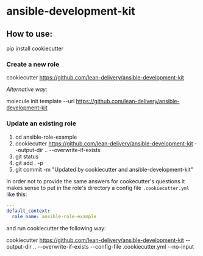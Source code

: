 ansible-development-kit
=========

## How to use:

pip install cookiecutter

### Create a new role

cookiecutter https://github.com/lean-delivery/ansible-development-kit

_Alternative way:_

molecule init template --url https://github.com/lean-delivery/ansible-development-kit

### Update an existing role

1. cd ansible-role-example
1. cookiecutter https://github.com/lean-delivery/ansible-development-kit --output-dir .. --overwrite-if-exists
1. git status
1. git add . -p
1. git commit -m "Updated by cookiecutter and ansible-development-kit"

In order not to provide the same answers for cookecutter's questions it makes sense to put in the role's directory a config file `.cookiecutter.yml` like this:

```yaml
---
default_context:
  role_name: ansible-role-example
```

and run cookiecutter the following way:

cookiecutter https://github.com/lean-delivery/ansible-development-kit --output-dir .. --overwrite-if-exists --config-file .cookiecutter.yml --no-input

